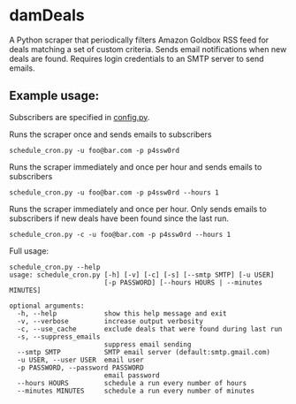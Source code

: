 # damDeals

A Python scraper that periodically filters Amazon Goldbox RSS feed for deals matching a set of custom criteria.  Sends email notifications when new deals are found.
Requires login credentials to an SMTP server to send emails.

## Example usage:

Subscribers are specified in [config.py](https://github.com/nellamad/dam_deals/blob/master/config.py).

Runs the scraper once and sends emails to subscribers
```
schedule_cron.py -u foo@bar.com -p p4ssw0rd
```

Runs the scraper immediately and once per hour and sends emails to subscribers
```
schedule_cron.py -u foo@bar.com -p p4ssw0rd --hours 1
```

Runs the scraper immediately and once per hour.  Only sends emails to subscribers if new deals
have been found since the last run.
```
schedule_cron.py -c -u foo@bar.com -p p4ssw0rd --hours 1
```


Full usage:
```
schedule_cron.py --help
usage: schedule_cron.py [-h] [-v] [-c] [-s] [--smtp SMTP] [-u USER]
                        [-p PASSWORD] [--hours HOURS | --minutes MINUTES]

optional arguments:
  -h, --help            show this help message and exit
  -v, --verbose         increase output verbosity
  -c, --use_cache       exclude deals that were found during last run
  -s, --suppress_emails
                        suppress email sending
  --smtp SMTP           SMTP email server (default:smtp.gmail.com)
  -u USER, --user USER  email user
  -p PASSWORD, --password PASSWORD
                        email password
  --hours HOURS         schedule a run every number of hours
  --minutes MINUTES     schedule a run every number of minutes
 ```
